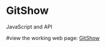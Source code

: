 # GitShow
JavaScript and API

#view the working web page:
[GitShow](https://vibhav-jaiswal.github.io/GitShow/)
